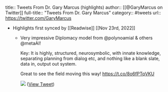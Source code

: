 title:: Tweets From Dr. Gary Marcus (highlights)
author:: [[@GaryMarcus on Twitter]]
full-title:: "Tweets From Dr. Gary Marcus"
category:: #tweets
url:: https://twitter.com/GaryMarcus

- Highlights first synced by [[Readwise]] [[Nov 23rd, 2022]]
	- Very impressive Diplomacy model from @polynoamial & others @metaAI!
	  
	  Key: It is highly, structured, neurosymbolic, with innate knowledge, separating planning from dialog etc, and nothing like a blank slate, data in, output out system. 
	  
	  Great to see the field moving this way! https://t.co/8o6fPTqVKU 
	  
	  ![](https://pbs.twimg.com/media/FiMPePVaMAAad8I.jpg) ([View Tweet](https://twitter.com/GaryMarcus/status/1595136360725516288))